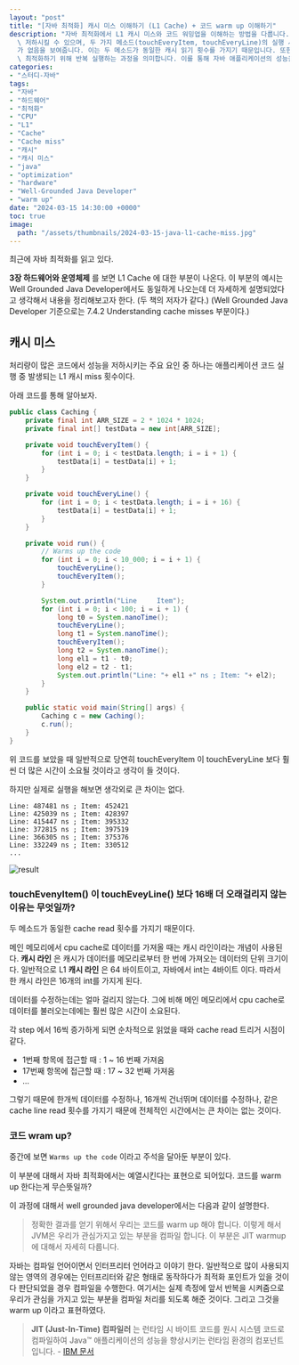 ```yaml
---
layout: "post"
title: "[자바 최적화] 캐시 미스 이해하기 (L1 Cache) + 코드 warm up 이해하기"
description: "자바 최적화에서 L1 캐시 미스와 코드 워밍업을 이해하는 방법을 다룹니다. L1 캐시 미스는 처리량이 많은 코드의 성능을\
  \ 저하시킬 수 있으며, 두 가지 메소드(touchEveryItem, touchEveryLine)의 실행 시간을 비교해보면 예상과 달리 큰 차이\
  가 없음을 보여줍니다. 이는 두 메소드가 동일한 캐시 읽기 횟수를 가지기 때문입니다. 또한, 코드 워밍업은 JIT 컴파일러가 관심 있는 코드를\
  \ 최적화하기 위해 반복 실행하는 과정을 의미합니다. 이를 통해 자바 애플리케이션의 성능을 향상시킬 수 있습니다."
categories:
- "스터디-자바"
tags:
- "자바"
- "하드웨어"
- "최적화"
- "CPU"
- "L1"
- "Cache"
- "Cache miss"
- "캐시"
- "캐시 미스"
- "java"
- "optimization"
- "hardware"
- "Well-Grounded Java Developer"
- "warm up"
date: "2024-03-15 14:30:00 +0000"
toc: true
image:
  path: "/assets/thumbnails/2024-03-15-java-l1-cache-miss.jpg"
---
```


최근에 자바 최적화를 읽고 있다.

**3장 하드웨어와 운영체제** 를 보면 L1 Cache 에 대한 부분이 나온다.
이 부분의 예시는 Well Grounded Java Developer에서도 동일하게 나오는데 더 자세하게 설명되었다고 생각해서 내용을 정리해보고자 한다.
(두 책의 저자가 같다.) (Well Grounded Java Developer 기준으로는 7.4.2 Understanding cache misses 부분이다.)

## 캐시 미스

처리량이 많은 코드에서 성능을 저하시키는 주요 요인 중 하나는 애플리케이션 코드 실행 중 발생되는 L1 캐시 miss 횟수이다.

아래 코드를 통해 알아보자.

```java
public class Caching {
    private final int ARR_SIZE = 2 * 1024 * 1024;
    private final int[] testData = new int[ARR_SIZE];

    private void touchEveryItem() {
        for (int i = 0; i < testData.length; i = i + 1) {
            testData[i] = testData[i] + 1;
        }
    }

    private void touchEveryLine() {
        for (int i = 0; i < testData.length; i = i + 16) {
            testData[i] = testData[i] + 1;
        }
    }

    private void run() {
        // Warms up the code
        for (int i = 0; i < 10_000; i = i + 1) {
            touchEveryLine();
            touchEveryItem();
        }

        System.out.println("Line     Item");
        for (int i = 0; i < 100; i = i + 1) {
            long t0 = System.nanoTime();
            touchEveryLine();
            long t1 = System.nanoTime();
            touchEveryItem();
            long t2 = System.nanoTime();
            long el1 = t1 - t0;
            long el2 = t2 - t1;
            System.out.println("Line: "+ el1 +" ns ; Item: "+ el2);
        }
    }

    public static void main(String[] args) {
        Caching c = new Caching();
        c.run();
    }
}
```

위 코드를 보았을 때 일반적으로 당연히 touchEveryItem 이 touchEveryLine 보다 훨씬 더 많은 시간이 소요될 것이라고 생각이 들 것이다.

하지만 실제로 실행을 해보면 생각외로 큰 차이는 없다.

```
Line: 487481 ns ; Item: 452421
Line: 425039 ns ; Item: 428397
Line: 415447 ns ; Item: 395332
Line: 372815 ns ; Item: 397519
Line: 366305 ns ; Item: 375376
Line: 332249 ns ; Item: 330512
...
```

![result](/assets/images/2024-03-15-java-l1-cache-miss/result.png)

### touchEvenyItem() 이 touchEveyLine() 보다 16배 더 오래걸리지 않는 이유는 무엇일까?

두 메소드가 동일한 cache read 횟수를 가지기 때문이다.

메인 메모리에서 cpu cache로 데이터를 가져올 때는 캐시 라인이라는 개념이 사용된다.
**캐시 라인** 은 캐시가 데이터를 메모리로부터 한 번에 가져오는 데이터의 단위 크기이다.
일반적으로 L1 **캐시 라인** 은 64 바이트이고, 자바에서 int는 4바이트 이다.
따라서 한 캐시 라인은 16개의 int를 가지게 된다.

데이터를 수정하는데는 얼마 걸리지 않는다.
그에 비해 메인 메모리에서 cpu cache로 데이터를 불러오는데에는 훨씬 많은 시간이 소요된다.

각 step 에서 16씩 증가하게 되면 순차적으로 읽었을 때와 cache read 트리거 시점이 같다.

- 1번째 항목에 접근할 때 : 1 ~ 16 번째 가져옴
- 17번째 항목에 접근할 때 : 17 ~ 32 번째 가져옴
- ...

그렇기 때문에 한개씩 데이터를 수정하나, 16개씩 건너뛰며 데이터를 수정하나,
같은 cache line read 횟수를 가지기 때문에 전체적인 시간에서는 큰 차이는 없는 것이다.

### 코드 wram up?

중간에 보면 `Warms up the code` 이라고 주석을 달아둔 부분이 있다.

이 부분에 대해서 자바 최적화에서는 예열시킨다는 표현으로 되어있다. 코드를 warm up 한다는게 무슨뜻일까?

이 과정에 대해서 well grounded java developer에서는 다음과 같이 설명한다.

> 정확한 결과를 얻기 위해서 우리는 코드를 warm up 해야 합니다. 이렇게 해서 JVM은 우리가 관심가지고 있는 부분을 컴파일 합니다. 이 부분은 JIT warmup 에 대해서 자세히 다룹니다.

자바는 컴파일 언어이면서 인터프리터 언어라고 이야기 한다. 일반적으로 많이 사용되지 않는 영역의 경우에는 인터프리터와 같은 형태로 동작하다가 최적화 포인트가 있을 것이다 판단되었을 경우 컴파일을 수행한다. 여기서는 실제 측정에 앞서 반복을 시켜줌으로 우리가 관심을 가지고 있는 부분을 컴파일 처리를 되도록 해준 것이다. 그리고 그것을 warm up 이라고 표현하였다.

> **JIT (Just-In-Time) 컴파일러** 는 런타임 시 바이트 코드를 원시 시스템 코드로 컴파일하여 Java™ 애플리케이션의 성능을 향상시키는 런타임 환경의 컴포넌트입니다. - [IBM 문서](https://www.ibm.com/docs/ko/sdk-java-technology/8?topic=reference-jit-compiler)
